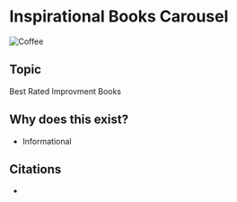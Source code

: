 # Inspirational Books Carousel

![Coffee](https://www.quirkbooks.com/wp-content/uploads/2015/04/coffee20writing.gif) 

## Topic
Best Rated Improvment Books

## Why does this exist? 
- Informational

## Citations
- 

